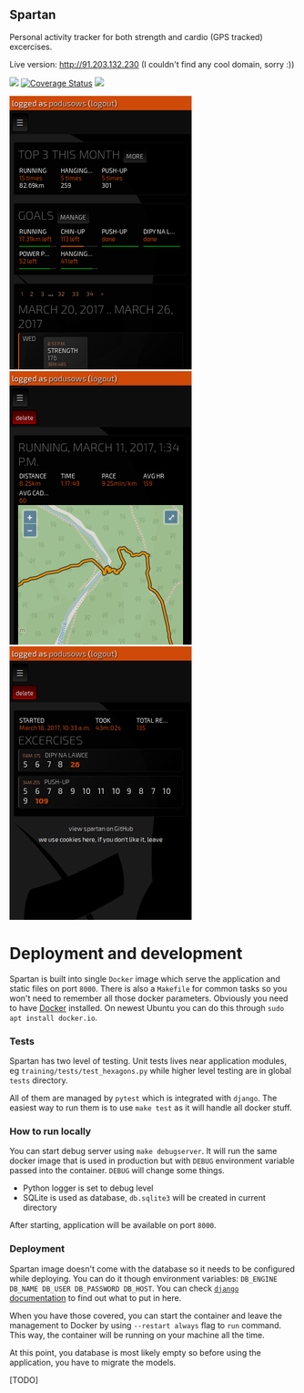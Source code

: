 Spartan
-------
Personal activity tracker for both strength and cardio (GPS tracked) excercises.

Live version: http://91.203.132.230 (I couldn't find any cool domain, sorry :))

<a href="https://travis-ci.org/podusowski/spartan"><img src="https://travis-ci.org/podusowski/spartan.svg?branch=master" /></a>
[![Coverage Status](https://coveralls.io/repos/github/podusowski/spartan/badge.svg?branch=master)](https://coveralls.io/github/podusowski/spartan?branch=master)
<a href="https://codeclimate.com/github/podusowski/spartan"><img src="https://codeclimate.com/github/podusowski/spartan/badges/gpa.svg" /></a>

<img src="screenshots/dashboard.png?raw=true" />
<img src="screenshots/gps_workout.png?raw=true" />
<img src="screenshots/strength_workout.png?raw=true" />


Deployment and development
==========================
Spartan is built into single `Docker` image which serve the application and static files on port `8000`. There is also a `Makefile` for common tasks so you won't need to remember all those docker parameters. Obviously you need to have [Docker](https://www.docker.com/) installed. On newest Ubuntu you can do this through `sudo apt install docker.io`.


### Tests
Spartan has two level of testing. Unit tests lives near application modules, eg `training/tests/test_hexagons.py` while higher level testing are in global `tests` directory.

All of them are managed by `pytest` which is integrated with `django`. The easiest way to run them is to use `make test` as it will handle all docker stuff.


### How to run locally
You can start debug server using `make debugserver`. It will run the same docker image that is used in production but with `DEBUG` environment variable passed into the container. `DEBUG` will change some things.

- Python logger is set to debug level
- SQLite is used as database, `db.sqlite3` will be created in current directory

After starting, application will be available on port `8000`.


### Deployment
Spartan image doesn't come with the database so it needs to be configured while deploying. You can do it though environment variables: `DB_ENGINE DB_NAME DB_USER DB_PASSWORD DB_HOST`. You can check [`django` documentation](https://docs.djangoproject.com/en/2.0/ref/settings/#databases) to find out what to put in here.

When you have those covered, you can start the container and leave the management to Docker by using `--restart always` flag to `run` command. This way, the container will be running on your machine all the time.

At this point, you database is most likely empty so before using the application, you have to migrate the models.

[TODO]

